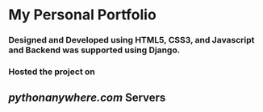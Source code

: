 # My Personal Portfolio
### Designed and Developed using HTML5, CSS3, and Javascript and Backend was supported using Django.
### Hosted the project on
## *pythonanywhere.com* Servers


